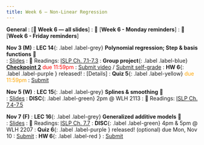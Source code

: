 ```yaml
---
title: Week 6 — Non-Linear Regression
---
```

**General**
: [**🛝 Week 6 — all slides**]
: 🚨 [**Week 6 - Monday reminders**]
: 🚨 [**Week 6 - Friday reminders**]

**Nov 3 (M)**
: **LEC 14**{: .label .label-grey} **Polynomial regression; Step & basis functions** 🎥  
    : [Slides](.)
: 📖 Readings: [ISLP Ch. 7.1-7.3](https://www.statlearning.com/)
: **Group project**{: .label .label-blue} [**Checkpoint 2**](https://docs.google.com/document/d/1_XTt63Naja7KX1PgO1hTmec33bWs_3SHLDK0Y0sz3ps/edit?tab=t.0#bookmark=id.l1nkrb4299yd) <font color="red">due 11:59pm</font>
    : [Submit video](https://canvas.ucsd.edu/courses/68350/assignments/1035170) / [Submit self-grade]()
: **HW 6**{: .label .label-purple } released!
    : [Details]
: **Quiz 5**{: .label .label-yellow} <font color="orange">due 11:59pm</font>
    : [Submit](.)

**Nov 5 (W)**
: **LEC 15**{: .label .label-grey} **Splines & smoothing** 🎥  
    : [Slides](.)
: **DISC**{: .label .label-green} 2pm @ WLH 2113
: 📖 Readings: [ISLP Ch. 7.4-7.5](https://www.statlearning.com/)

**Nov 7 (F)**
: **LEC 16**{: .label .label-grey} **Generalized additive models** 🎥  
    : [Slides](.)
: 📖 Readings: [ISLP Ch. 7.7](https://www.statlearning.com/)
: **DISC**{: .label .label-green} 4pm & 5pm @ WLH 2207
: **Quiz 6**{: .label .label-purple } released! (optional) due Mon, Nov 10
    : [Submit]()
: **HW 6**{: .label .label-red } 
    : [Submit](.)

